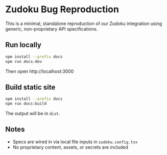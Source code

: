 # Zudoku Bug Reproduction

This is a minimal, standalone reproduction of our Zudoku integration using generic, non-proprietary API specifications.

## Run locally

```bash
npm install --prefix docs
npm run docs:dev
```

Then open http://localhost:3000

## Build static site

```bash
npm install --prefix docs
npm run docs:build
```

The output will be in `dist`.

## Notes

- Specs are wired in via local file inputs in `zudoku.config.tsx`
- No proprietary content, assets, or secrets are included
